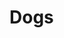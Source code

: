 <html>
  <head>
    <title>Ian's Wiki - Dogs</title>
  </head>
  <body>
    <h1>Dogs</h1>
    
  </body>
</html>
